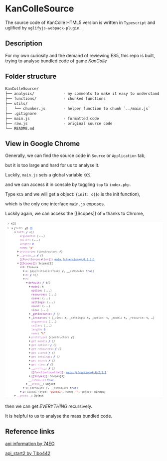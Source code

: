 # KanColleSource

The source code of KanColle HTML5 version is written in `Typescript` and uglified by `uglifyjs-webpack-plugin`.

## Description

For my own curiosity and the demand of reviewing ES5, this repo is built, trying to analyse bundled code of game *KanColle*

## Folder structure

    KanColleSource/
    ├── analysis/             - my comments to make it easy to understand
    ├── functions/            - chunked functions
    ├── utils/
    │   └── chunker.js        - helper function to chunk `../main.js`
    ├── .gitignore
    ├── main.js               - formatted code
    ├── raw.js                - original source code
    └── README.md

## View in Google Chrome

Generally, we can find the source code in `Source` or `Application` tab,

but it is too large and hard for us to analyse it.

Luckily, `main.js` sets a global variable `KCS`,

and we can access it in console by toggling `top` to `index.php`.

Type `KCS` and we will get a object: `{init: o}`(`o` is the init function),

which is the only one interface `main.js` exposes.

Luckily again, we can access the [[Scopes\]\] of `o` thanks to Chrome,

![](assets/console.png)

then we can get *EVERYTHING* recursively.

It is helpful to us to analyse the mass bundled code.

## Reference links

[api information by 74EO](https://github.com/andanteyk/ElectronicObserver/blob/develop/ElectronicObserver/Other/Information/apilist.txt)

[api_start2 by Tibo442](https://github.com/Tibo442/api_start2)